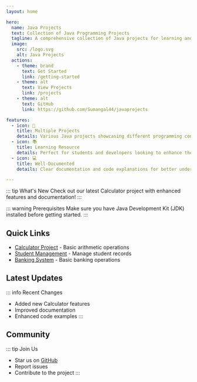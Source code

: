 ```yaml
---
layout: home

hero:
  name: Java Projects
  text: Collection of Java Programming Projects
  tagline: A comprehensive collection of Java projects for learning and reference
  image:
    src: /logo.svg
    alt: Java Projects
  actions:
    - theme: brand
      text: Get Started
      link: /getting-started
    - theme: alt
      text: View Projects
      link: /projects
    - theme: alt
      text: GitHub
      link: https://github.com/Sumangal44/javaprojects

features:
  - icon: 🚀
    title: Multiple Projects
    details: Various Java projects showcasing different programming concepts and applications
  - icon: 📚
    title: Learning Resource
    details: Perfect for students and developers looking to enhance their Java programming skills
  - icon: 💻
    title: Well-Documented
    details: Clear documentation and code explanations for better understanding

---
```


::: tip What's New
Check out our latest Calculator project with enhanced features and documentation!
:::

::: warning Prerequisites
Make sure you have Java Development Kit (JDK) installed before getting started.
:::

## Quick Links

- [Calculator Project](/projects/calculator) - Basic arithmetic operations
- [Student Management](/projects/student-management) - Manage student records
- [Banking System](/projects/banking-system) - Basic banking operations

## Latest Updates

::: info Recent Changes
- Added new Calculator features
- Improved documentation
- Enhanced code examples
:::

## Community

::: tip Join Us
- Star us on [GitHub](https://github.com/Sumangal44/javaprojects)
- Report issues
- Contribute to the project
:::